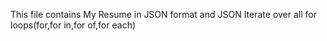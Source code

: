 This file contains My Resume in JSON format and JSON Iterate over all for loops(for,for in,for of,for each)
